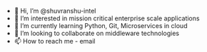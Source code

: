 - 👋 Hi, I’m @shuvranshu-intel
- 👀 I’m interested in mission critical enterprise scale applications
- 🌱 I’m currently learning Python, Git, Microservices in cloud
- 💞️ I’m looking to collaborate on middleware technologies
- 📫 How to reach me - email

<!---
shuvranshu-intel/shuvranshu-intel is a ✨ special ✨ repository because its `README.md` (this file) appears on your GitHub profile.
You can click the Preview link to take a look at your changes.
--->
